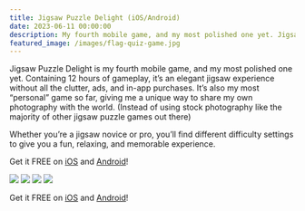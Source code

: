 ```yaml
---
title: Jigsaw Puzzle Delight (iOS/Android)
date: 2023-06-11 00:00:00
description: My fourth mobile game, and my most polished one yet. Jigsaw Puzzle Delight is an elegant jigsaw experience without all the clutter, ads, and in-app purchases. Containing 12 hours of gameplay, and my own photography, you can get it FREE on iOS and Android...
featured_image: /images/flag-quiz-game.jpg
---
```


Jigsaw Puzzle Delight is my fourth mobile game, and my most polished one yet. Containing 12 hours of gameplay, it’s an elegant jigsaw experience without all the clutter, ads, and in-app purchases. It’s also my most “personal” game so far, giving me a unique way to share my own photography with the world. (Instead of using stock photography like the majority of other jigsaw puzzle games out there)

Whether you’re a jigsaw novice or pro, you’ll find different difficulty settings to give you a fun, relaxing, and memorable experience.

Get it FREE on [iOS](https://apps.apple.com/ca/app/jigsaw-puzzle-delight/id6450020349) and [Android](https://play.google.com/store/apps/details?id=com.DoubleBagelGames.JigsawDelight)!

<div class="gallery" data-columns="2">
	<img src="/images/jigsaw-puzzle-delight-01.png">
	<img src="/images/jigsaw-puzzle-delight-02.png">
	<img src="/images/jigsaw-puzzle-delight-03.png">
	<img src="/images/jigsaw-puzzle-delight-04.png">
</div>

Get it FREE on [iOS](https://apps.apple.com/ca/app/jigsaw-puzzle-delight/id6450020349) and [Android](https://play.google.com/store/apps/details?id=com.DoubleBagelGames.JigsawDelight)!